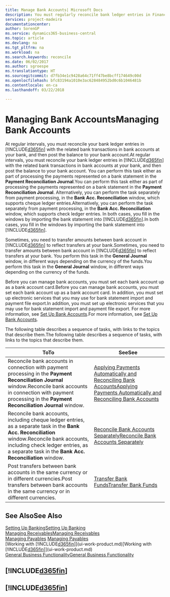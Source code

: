 ```yaml
---
title: Manage Bank Accounts| Microsoft Docs
description: You must regularly reconcile bank ledger entries in Financials with the related bank transactions in your bank accounts.
services: project-madeira
documentationcenter: 
author: SorenGP
ms.service: dynamics365-business-central
ms.topic: article
ms.devlang: na
ms.tgt_pltfrm: na
ms.workload: na
ms.search.keywords: reconcile
ms.date: 06/02/2017
ms.author: sgroespe
ms.translationtype: HT
ms.sourcegitcommit: d7fb34e1c9428a64c71ff47be8bcff174649c00d
ms.openlocfilehash: bfc83194a1010e3ac628484952bd0c6b1046481b
ms.contentlocale: en-ca
ms.lasthandoff: 03/22/2018

---
```

# <a name="managing-bank-accounts"></a><span data-ttu-id="28528-103">Managing Bank Accounts</span><span class="sxs-lookup"><span data-stu-id="28528-103">Managing Bank Accounts</span></span>
<span data-ttu-id="28528-104">At regular intervals, you must reconcile your bank ledger entries in [!INCLUDE[d365fin](includes/d365fin_md.md)] with the related bank transactions in bank accounts at your bank, and then post the balance to your bank account.</span><span class="sxs-lookup"><span data-stu-id="28528-104">At regular intervals, you must reconcile your bank ledger entries in [!INCLUDE[d365fin](includes/d365fin_md.md)] with the related bank transactions in bank accounts at your bank, and then post the balance to your bank account.</span></span> <span data-ttu-id="28528-105">You can perform this task either as part of processing the payments represented on a bank statement in the **Payment Reconciliation Journal**.</span><span class="sxs-lookup"><span data-stu-id="28528-105">You can perform this task either as part of processing the payments represented on a bank statement in the **Payment Reconciliation Journal**.</span></span> <span data-ttu-id="28528-106">Alternatively, you can perform the task separately from payment processing, in the **Bank Acc. Reconciliation** window, which supports cheque ledger entries.</span><span class="sxs-lookup"><span data-stu-id="28528-106">Alternatively, you can perform the task separately from payment processing, in the **Bank Acc. Reconciliation** window, which supports check ledger entries.</span></span> <span data-ttu-id="28528-107">In both cases, you fill in the windows by importing the bank statement into [!INCLUDE[d365fin](includes/d365fin_md.md)].</span><span class="sxs-lookup"><span data-stu-id="28528-107">In both cases, you fill in the windows by importing the bank statement into [!INCLUDE[d365fin](includes/d365fin_md.md)].</span></span>

<span data-ttu-id="28528-108">Sometimes, you need to transfer amounts between bank account in [!INCLUDE[d365fin](includes/d365fin_md.md)] to reflect transfers at your bank.</span><span class="sxs-lookup"><span data-stu-id="28528-108">Sometimes, you need to transfer amounts between bank account in [!INCLUDE[d365fin](includes/d365fin_md.md)] to reflect transfers at your bank.</span></span> <span data-ttu-id="28528-109">You perform this task in the **General Journal** window, in different ways depending on the currency of the funds.</span><span class="sxs-lookup"><span data-stu-id="28528-109">You perform this task in the **General Journal** window, in different ways depending on the currency of the funds.</span></span>

<span data-ttu-id="28528-110">Before you can manage bank accounts, you must set each bank account up as a bank account card.</span><span class="sxs-lookup"><span data-stu-id="28528-110">Before you can manage bank accounts, you must set each bank account up as a bank account card.</span></span> <span data-ttu-id="28528-111">In addition, you must set up electronic services that you may use for bank statement import and payment file export.</span><span class="sxs-lookup"><span data-stu-id="28528-111">In addition, you must set up electronic services that you may use for bank statement import and payment file export.</span></span> <span data-ttu-id="28528-112">For more information, see [Set Up Bank Accounts](bank-setup-banking.md).</span><span class="sxs-lookup"><span data-stu-id="28528-112">For more information, see [Set Up Bank Accounts](bank-setup-banking.md).</span></span>

<span data-ttu-id="28528-113">The following table describes a sequence of tasks, with links to the topics that describe them.</span><span class="sxs-lookup"><span data-stu-id="28528-113">The following table describes a sequence of tasks, with links to the topics that describe them.</span></span>

| <span data-ttu-id="28528-114">To</span><span class="sxs-lookup"><span data-stu-id="28528-114">To</span></span> | <span data-ttu-id="28528-115">See</span><span class="sxs-lookup"><span data-stu-id="28528-115">See</span></span> |
| --- | --- |
| <span data-ttu-id="28528-116">Reconcile bank accounts in connection with payment processing in the **Payment Reconciliation Journal** window.</span><span class="sxs-lookup"><span data-stu-id="28528-116">Reconcile bank accounts in connection with payment processing in the **Payment Reconciliation Journal** window.</span></span> |[<span data-ttu-id="28528-117">Applying Payments Automatically and Reconciling Bank Accounts</span><span class="sxs-lookup"><span data-stu-id="28528-117">Applying Payments Automatically and Reconciling Bank Accounts</span></span>](receivables-apply-payments-auto-reconcile-bank-accounts.md) |
| <span data-ttu-id="28528-118">Reconcile bank accounts, including cheque ledger entries, as a separate task in the **Bank Acc. Reconciliation** window.</span><span class="sxs-lookup"><span data-stu-id="28528-118">Reconcile bank accounts, including check ledger entries, as a separate task in the **Bank Acc. Reconciliation** window.</span></span> |[<span data-ttu-id="28528-119">Reconcile Bank Accounts Separately</span><span class="sxs-lookup"><span data-stu-id="28528-119">Reconcile Bank Accounts Separately</span></span>](bank-how-reconcile-bank-accounts-separately.md) |
| <span data-ttu-id="28528-120">Post transfers between bank accounts in the same currency or in different currencies.</span><span class="sxs-lookup"><span data-stu-id="28528-120">Post transfers between bank accounts in the same currency or in different currencies.</span></span> |[<span data-ttu-id="28528-121">Transfer Bank Funds</span><span class="sxs-lookup"><span data-stu-id="28528-121">Transfer Bank Funds</span></span>](bank-how-transfer-bank-funds.md) |

## <a name="see-also"></a><span data-ttu-id="28528-122">See Also</span><span class="sxs-lookup"><span data-stu-id="28528-122">See Also</span></span>
[<span data-ttu-id="28528-123">Setting Up Banking</span><span class="sxs-lookup"><span data-stu-id="28528-123">Setting Up Banking</span></span>](bank-setup-banking.md)  
[<span data-ttu-id="28528-124">Managing Receivables</span><span class="sxs-lookup"><span data-stu-id="28528-124">Managing Receivables</span></span>](receivables-manage-receivables.md)  
<span data-ttu-id="28528-125">[Managing Payables](payables-manage-payables.md)  </span><span class="sxs-lookup"><span data-stu-id="28528-125">[Managing Payables](payables-manage-payables.md)  </span></span>  
<span data-ttu-id="28528-126">[Working with [!INCLUDE[d365fin](includes/d365fin_md.md)]](ui-work-product.md)</span><span class="sxs-lookup"><span data-stu-id="28528-126">[Working with [!INCLUDE[d365fin](includes/d365fin_md.md)]](ui-work-product.md)</span></span>  
[<span data-ttu-id="28528-127">General Business Functionality</span><span class="sxs-lookup"><span data-stu-id="28528-127">General Business Functionality</span></span>](ui-across-business-areas.md)  

## [!INCLUDE[d365fin](includes/free_trial_md.md)]  
## [!INCLUDE[d365fin](includes/training_link_md.md)]

